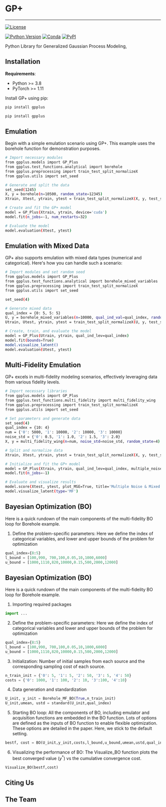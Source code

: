 # GP+
---
[![License](https://img.shields.io/badge/license-MIT-green.svg)](LICENSE)

[![Python Version](https://img.shields.io/badge/python-3.8+-blue.svg)](https://www.python.org/downloads/)
[![Conda](https://img.shields.io/conda/v/gpytorch/gpytorch.svg)](https://anaconda.org/gpytorch/gpytorch)
[![PyPI](https://img.shields.io/pypi/v/gpytorch.svg)](https://pypi.org/project/gpytorch)

Python Library for Generalized Gaussian Process Modeling,


## Installation

**Requirements**:
- Python >= 3.8
- PyTorch >= 1.11

Install GP+ using pip:

```bash
pip install gpplus
```

```bash
pip install gpplus
```
## Emulation  
Begin with a simple emulation scenario using GP+. This example uses the borehole function for demonstration purposes.
```bash
# Import necessary modules
from gpplus.models import GP_Plus
from gpplus.test_functions.analytical import borehole
from gpplus.preprocessing import train_test_split_normalizeX
from gpplus.utils import set_seed

# Generate and split the data
set_seed(1245)
X, y = borehole(n=10500, random_state=12345)
Xtrain, Xtest, ytrain, ytest = train_test_split_normalizeX(X, y, test_size=0.95)

# Create and fit the GP+ model
model = GP_Plus(Xtrain, ytrain, device='cuda')
model.fit(n_jobs=-1, num_restarts=32)

# Evaluate the model
model.evaluation(Xtest, ytest)
```
## Emulation with Mixed Data
GP+ also supports emulation with mixed data types (numerical and categorical). Here's how you can handle such a scenario:
```bash
# Import modules and set random seed
from gpplus.models import GP_Plus
from gpplus.test_functions.analytical import borehole_mixed_variables
from gpplus.preprocessing import train_test_split_normalizeX
from gpplus.utils import set_seed

set_seed(4)

# Generate mixed data
qual_index = {0: 5, 5: 5}
U, y = borehole_mixed_variables(n=10000, qual_ind_val=qual_index, random_state=4)
Utrain, Utest, ytrain, ytest = train_test_split_normalizeX(U, y, test_size=0.99, qual_index_val=qual_index)

# Create, train, and evaluate the model
model = GP_Plus(Utrain, ytrain, qual_ind_lev=qual_index)
model.fit(bounds=True)
model.visualize_latent()
model.evaluation(Utest, ytest)
```
## Multi-Fidelity Emulation
GP+ excels in multi-fidelity modeling scenarios, effectively leveraging data from various fidelity levels.
```bash
# Import necessary libraries
from gpplus.models import GP_Plus
from gpplus.test_functions.multi_fidelity import multi_fidelity_wing
from gpplus.preprocessing import train_test_split_normalizeX
from gpplus.utils import set_seed

# Set parameters and generate data
set_seed(4)
qual_index = {10: 4}
num = {'0': 5000, '1': 10000, '2': 10000, '3': 10000}
noise_std = {'0': 0.5, '1': 1.0, '2': 1.5, '3': 2.0}
X, y = multi_fidelity_wing(n=num, noise_std=noise_std, random_state=4)

# Split and normalize data
Xtrain, Xtest, ytrain, ytest = train_test_split_normalizeX(X, y, test_size=0.99, qual_index_val=qual_index, stratify=X[..., list(qual_index.keys())])

# Initialize and fit the GP+ model
model = GP_Plus(Xtrain, ytrain, qual_ind_lev=qual_index, multiple_noise=True, base='multiple_constant')
model.fit(n_jobs=-1)

# Evaluate and visualize results
model.score(Xtest, ytest, plot_MSE=True, title='Multiple Noise & Mixed Base', seperate_levels=True)
model.visualize_latent(type='MF')
```

## Bayesian Optimization (BO)
Here is a quick rundown of the main components of the multi-fidelity BO loop for Borehole example.
  1. Define the problem-specific parameters: Here we define the index of categorical variables, and lower and upper bounds of the problem for optimization
```python
qual_index={8:5}
l_bound = [100,990, 700,100,0.05,10,1000,6000]            
u_bound = [1000,1110,820,10000,0.15,500,2000,12000]
```


## Bayesian Optimization (BO)
Here is a quick rundown of the main components of the multi-fidelity BO loop for Borehole example.
  1. Importing required packages
```python
import ...
```
  2. Define the problem-specific parameters: Here we define the index of categorical variables and lower and upper bounds of the problem for optimization
```python
qual_index={8:5}
l_bound = [100,990, 700,100,0.05,10,1000,6000]            
u_bound = [1000,1110,820,10000,0.15,500,2000,12000]
```
  3. Initialization: Number of initial samples from each source and the corresponding sampling cost of each source.
```python
n_train_init = {'0': 5, '1': 5, '2': 50, '3': 5, '4': 50}
costs = {'0': 1000, '1': 100, '2': 10, '3':100, '4':10} 
```
  4. Data generation and standardization
```python
U_init, y_init = Borehole_MF_BO(True,n_train_init)           
U_init,umean, ustd = standard(U_init,qual_index)
```
  5. Starting BO loop: All the components of BO, including emulator and acquisition functions are embedded in the BO function. Lots of options are defined as the inputs of BO function to enable flexible optimization. These options are detailed in the paper. Here, we stick to the default setting.
```python
bestf, cost = BO(U_init,y_init,costs,l_bound,u_bound,umean,ustd,qual_index,Borehole_MF)
```

  6. Visualizing the performance of BO: The Visualize_BO function plots the best converged value ($y^*$) vs the cumulative convergence cost.
```python
Visualize_BO(bestf,cost)
```


## Citing Us


## The Team


